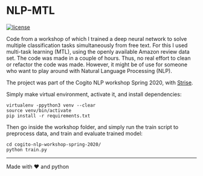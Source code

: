 # NLP-MTL
[![license](https://img.shields.io/github/license/DAVFoundation/captain-n3m0.svg?style=flat-square)](https://github.com/DAVFoundation/captain-n3m0/blob/master/LICENSE)

Code from a workshop of which I trained a deep neural network to solve multiple classification tasks simultaneously from free text. For this I used multi-task learning (MTL), using the openly available Amazon review data set. The code was made in a couple of hours. Thus, no real effort to clean or refactor the code was made. However, it might be of use for someone who want to play around with Natural Language Processing (NLP).

The project was part of the Cogito NLP workshop Spring 2020, with [Strise](https://github.com/strise/cogito-workshop-spring-2020).

Simply make virtual environment, activate it, and install dependencies:
```
virtualenv -ppython3 venv --clear
source venv/bin/activate
pip install -r requirements.txt
```

Then go inside the workshop folder, and simply run the train script to preprocess data, and train and evaluate trained model:
```
cd cogito-nlp-workshop-spring-2020/
python train.py
```

------

Made with :heart: and python
